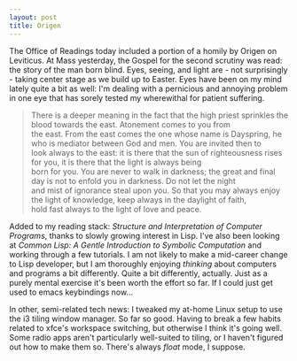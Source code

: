 ```yaml
---
layout: post
title: Origen   
---
```


The Office of Readings today included a portion of a homily by Origen on
Leviticus. At Mass yesterday, the Gospel for the second scrutiny was read: the
story of the man born blind. Eyes, seeing, and light are - not surprisingly -
taking center stage as we build up to Easter. Eyes have been on my mind lately
quite a bit as well: I'm dealing with a pernicious and annoying problem in one
eye that has sorely tested my wherewithal for patient suffering.

>There is a deeper meaning in the fact that the high  priest sprinkles the blood towards the east. Atonement comes to you from   
the east. From the east comes the one whose name is Dayspring, he who is mediator between God and men. You are invited then  to   
look always to the east: it  is there that the sun of  righteousness rises for you, it is  there that the light is always being   
born for you. You are never to walk in darkness; the great and final day is not to enfold you in darkness. Do not let the night   
and mist of ignorance steal upon you. So that you may always enjoy the light of knowledge, keep always in the daylight of faith,   
hold fast always to the light of love and peace.

Added to my reading stack: _Structure and Interpretation of Computer Programs_,
thanks to slowly growing interest in Lisp. I've also been looking at _Common Lisp: A 
Gentle Introduction to Symbolic Computation_ and working through a few
tutorials. I am not likely to make a mid-career change to Lisp developer, but I
am thoroughly enjoying _thinking_ about computers and programs a bit
differently. Quite a bit differently, actually. Just as a purely mental exercise
it's been worth the effort so far. If I could just get used to emacs keybindings
now...

In other, semi-related tech news: I tweaked my at-home Linux setup to use the i3
tiling window manager. So far so good. Having to break a few habits related to
xfce's workspace switching, but otherwise I think it's going well. Some radio
apps aren't particularly well-suited to tiling, or I haven't figured out how to
make them so. There's always _float_ mode, I suppose.
